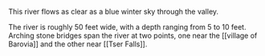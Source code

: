 This river flows as clear as a blue winter sky through the valley.

The river is roughly 50 feet wide, with a depth ranging from 5 to 10 feet. Arching stone bridges span the river at two points, one near the [[village of Barovia]] and the other near [[Tser Falls]].